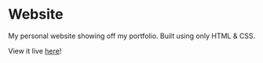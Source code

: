 # Website
My personal website showing off my portfolio. Built using only HTML & CSS. 

View it live [here](https://not-here.dev)!
